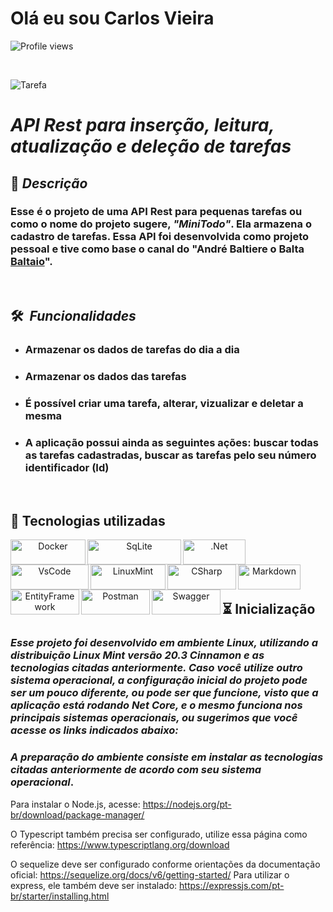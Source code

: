# Olá eu sou Carlos Vieira
<p align="left"> <img src="https://komarev.com/ghpvc/?username=CVieiraSantos&color=yellow" alt="Profile views" /> </p> <br>


![Tarefa](https://img.freepik.com/fotos-gratis/bloco-de-anotacoes-com-lista-de-tarefas-na-vista-superior-da-mesa_23-2148938741.jpg)

# ***API Rest para inserção, leitura, atualização e deleção de tarefas***

## 📖  ***Descrição***

### **Esse é o projeto de uma API Rest para pequenas tarefas ou como o nome do projeto sugere, *"MiniTodo"*. Ela armazena o cadastro de tarefas. Essa API foi desenvolvida como projeto pessoal e tive como base o canal do "André Baltiere o Balta [Baltaio](https://www.youtube.com/@baltaio)".**
<br>



## 🛠 &nbsp;***Funcionalidades***
- ### **Armazenar os dados de tarefas do dia a dia**
- ### **Armazenar os dados das tarefas**
- ### **É possível criar uma tarefa, alterar, vizualizar e deletar a mesma**
- ### **A aplicação possui ainda as seguintes ações: buscar todas as tarefas cadastradas, buscar as tarefas pelo seu número identificador (Id)**
<br>

## 📡 Tecnologias utilizadas
<div align="center"> 

<img align="left" alt="Docker" height="40" width="120" src="https://img.shields.io/badge/-docker-05122A?style=flat&logo=docker" title="Docker" />

<img align="left" alt="SqLite" height="40" width="150" src="https://img.shields.io/badge/sqlite-%2307405e.svg?style=for-the-badge&logo=sqlite&logoColor=white" title="SqLite"/>

<img align="left" alt=".Net" height="40" width="100" src="https://img.shields.io/badge/.NET-5C2D91?style=for-the-badge&logo=.net&logoColor=white" title=".Net">

<img align="left" alt="VsCode" height="40" width="125" src="https://img.shields.io/badge/Visual%20Studio%20Code-0078d7.svg?style=for-the-badge&logo=visual-studio-code&logoColor=white" title="vscode"/>

<img align="left" alt="LinuxMint" height="40" width="120" src="https://img.shields.io/badge/Linux%20Mint-87CF3E?style=for-the-badge&logo=Linux%20Mint&logoColor=white" title="linuxmint"/>

<img align="left" alt="CSharp" height="40" width="110" src="https://img.shields.io/badge/c%23-%23239120.svg?style=for-the-badge&logo=c-sharp&logoColor=white)" title="csharp">        

<img align="left" alt="Markdown" height="40" width="100" src="https://img.shields.io/badge/markdown-%23000000.svg?style=for-the-badge&logo=markdown&logoColor=white)" title="markdown"/>

<img align="left" alt="EntityFramework" height="40" width="110" src="https://img.shields.io/badge/EntityFramework-59666C?style=for-the-badge&logo=EntityFramework&logoColor=white" title="entityframework"/>

<img align="left" alt="Postman" height="40" width="110" src="https://img.shields.io/badge/Postman-FF6C37?style=for-the-badge&logo=postman&logoColor=white" title="postman"/>

<img align="left" alt="Swagger" height="40" width="110" src="https://img.shields.io/badge/-Swagger-%23Clojure?style=for-the-badge&logo=swagger&logoColor=white" title="swagger"/>

</div> 
<br><br><br><br>

## ⏳ Inicialização

### ***Esse projeto foi desenvolvido em ambiente Linux, utilizando a distribuição Linux Mint versão 20.3 Cinnamon e as tecnologias citadas anteriormente. Caso você utilize outro sistema operacional, a configuração inicial do projeto pode ser um pouco diferente, ou pode ser que funcione, visto que a aplicação está rodando Net Core, e o mesmo funciona nos principais sistemas operacionais, ou sugerimos que você acesse os links indicados abaixo:***

### ***A preparação do ambiente consiste em instalar as tecnologias citadas anteriormente de acordo com seu sistema operacional***.

Para instalar o Node.js, acesse: https://nodejs.org/pt-br/download/package-manager/

O Typescript também precisa ser configurado, utilize essa página como referência: https://www.typescriptlang.org/download

O sequelize deve ser configurado conforme orientações da documentação oficial: https://sequelize.org/docs/v6/getting-started/
Para utilizar o express, ele também deve ser instalado: https://expressjs.com/pt-br/starter/installing.html 